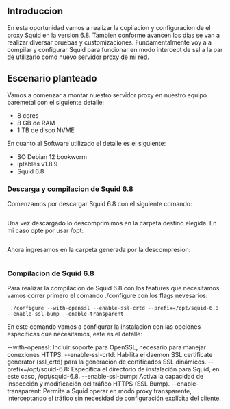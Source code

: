 ## Introduccion

En esta oportunidad vamos a realizar la copilacion y configuracion de el proxy Squid en la version 6.8. Tambien conforme avancen los dias se van a realizar diversar pruebas y customizaciones. Fundamentalmente voy a  a compilar y configurar Squid para funcionar en modo intercept de ssl a la par  de utilizarlo como nuevo servidor proxy de mi red.

## Escenario planteado

Vamos a comenzar a montar nuestro servidor proxy en nuestro equipo baremetal  con el siguiente detalle:

- 8 cores
- 8 GB de RAM
- 1 TB de disco NVME

En cuanto al Software utilizado el detalle es el siguiente:

- SO Debian 12 bookworm
- iptables v1.8.9
- Squid 6.8

### Descarga y compilacion de Squid 6.8

Comenzamos por descargar Squid 6.8 con el siguiente comando:

``` wget <https://www.squid-cache.org/Versions/v6/squid-6.8.tar.gz>
```

Una vez descargado lo descomprimimos en la carpeta destino elegida. En mi caso opte por usar /opt:

```tar -zxvf squid-6.8.tar.gz
```

Ahora ingresamos en la carpeta generada por la  descompresion:

```cd squid-6.8
```

### Compilacion de Squid 6.8

Para realizar la compilacion de Squid 6.8 con los features que necesitamos vamos correr primero el comando ./configure con los flags nevesarios:

```
 ./configure --with-openssl --enable-ssl-crtd --prefix=/opt/squid-6.8 --enable-ssl-bump --enable-transparent
```

En este comando vamos a configurar la instalacion con las opciones especificas que necesitamos, este es el detalle:

--with-openssl: Incluir soporte para OpenSSL, necesario para manejar conexiones HTTPS.
--enable-ssl-crtd: Habilita el daemon SSL certificate generator (ssl_crtd) para la generación de certificados SSL dinámicos.
--prefix=/opt/squid-6.8: Especifica el directorio de instalación para Squid, en este caso, /opt/squid-6.8.
--enable-ssl-bump: Activa la capacidad de inspección y modificación del tráfico HTTPS (SSL Bump).
--enable-transparent: Permite a Squid operar en modo proxy transparente, interceptando el tráfico sin necesidad de configuración explícita del cliente.
